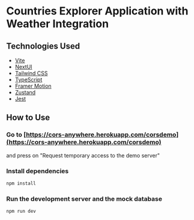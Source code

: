 # Countries Explorer Application with Weather Integration

## Technologies Used

- [Vite](https://vitejs.dev/guide/)
- [NextUI](https://nextui.org)
- [Tailwind CSS](https://tailwindcss.com)
- [TypeScript](https://www.typescriptlang.org)
- [Framer Motion](https://www.framer.com/motion)
- [Zustand](https://zustand-demo.pmnd.rs)
- [Jest](https://jestjs.io)

## How to Use

### Go to [https://cors-anywhere.herokuapp.com/corsdemo](https://cors-anywhere.herokuapp.com/corsdemo)

and press on "Request temporary access to the demo server"


### Install dependencies


```bash
npm install
```

### Run the development server and the mock database

```bash
npm run dev
```
